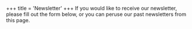 +++
title = 'Newsletter'
+++
If you would like to receive our newsletter, please fill out the form below, or you can peruse our past newsletters from this page.
